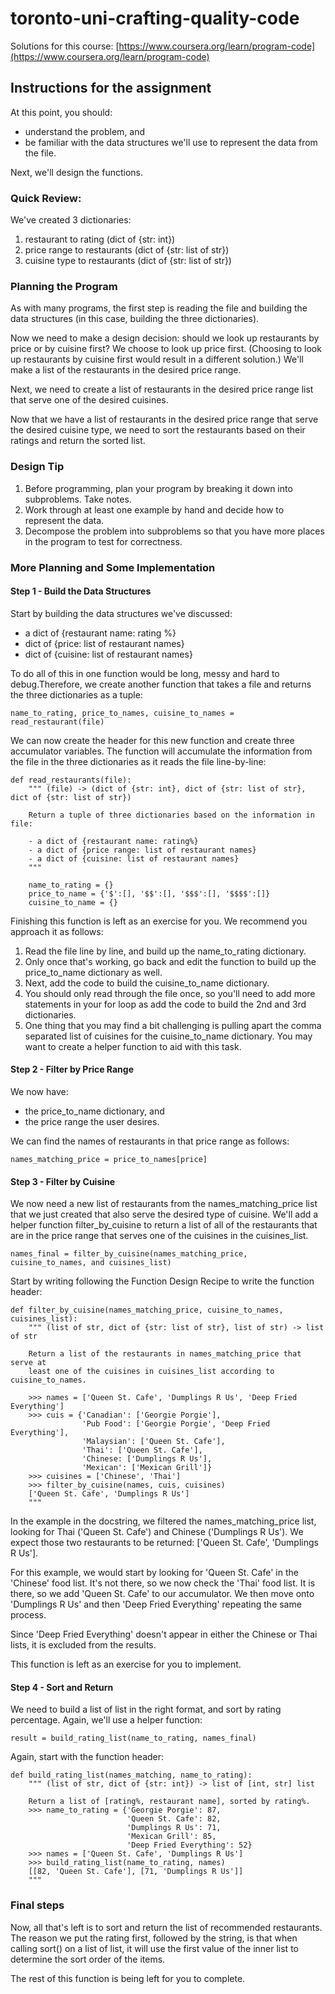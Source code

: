 # toronto-uni-crafting-quality-code

Solutions for this course: [https://www.coursera.org/learn/program-code](https://www.coursera.org/learn/program-code)

## Instructions for the assignment

At this point, you should:

* understand the problem, and
* be familiar with the data structures we'll use to represent the data from the file.

Next, we'll design the functions.

### Quick Review:

We've created 3 dictionaries:

1. restaurant to rating (dict of {str: int})
2. price range to restaurants (dict of {str: list of str})
3. cuisine type to restaurants (dict of {str: list of str})

### Planning the Program

As with many programs, the first step is reading the file and building the data structures (in this case, building the three dictionaries).

Now we need to make a design decision: should we look up restaurants by price or by cuisine first? We choose to look up price first. (Choosing to look up restaurants by cuisine first would result in a different solution.) We'll make a list of the restaurants in the desired price range.

Next, we need to create a list of restaurants in the desired price range list that serve one of the desired cuisines.

Now that we have a list of restaurants in the desired price range that serve the desired cuisine type, we need to sort the restaurants based on their ratings and return the sorted list.

### Design Tip

1. Before programming, plan your program by breaking it down into subproblems. Take notes.
2. Work through at least one example by hand and decide how to represent the data.
3. Decompose the problem into subproblems so that you have more places in the program to test for correctness.

### More Planning and Some Implementation

#### Step 1 - Build the Data Structures

Start by building the data structures we've discussed:
* a dict of {restaurant name: rating %}
* dict of {price: list of restaurant names}
* dict of {cuisine: list of restaurant names}

To do all of this in one function would be long, messy and hard to debug.Therefore, we create another function that takes a file and returns the three dictionaries as a tuple:
```
name_to_rating, price_to_names, cuisine_to_names = read_restaurant(file)
```
We can now create the header for this new function and create three accumulator variables. The function will accumulate the information from the file in the three dictionaries as it reads the file line-by-line:
```
def read_restaurants(file):
    """ (file) -> (dict of {str: int}, dict of {str: list of str}, dict of {str: list of str})

    Return a tuple of three dictionaries based on the information in file:

    - a dict of {restaurant name: rating%}
    - a dict of {price range: list of restaurant names}
    - a dict of {cuisine: list of restaurant names}
    """

    name_to_rating = {}
	price_to_name = {'$':[], '$$':[], '$$$':[], '$$$$':[]}
	cuisine_to_name = {}
```			
Finishing this function is left as an exercise for you. We recommend you approach it as follows:

1. Read the file line by line, and build up the name_to_rating dictionary.
2. Only once that's working, go back and edit the function to build up the price_to_name dictionary as well.
3. Next, add the code to build the cuisine_to_name dictionary.
4. You should only read through the file once, so you'll need to add more statements in your for loop as add the code to build the 2nd and 3rd dictionaries.
5. One thing that you may find a bit challenging is pulling apart the comma separated list of cuisines for the cuisine_to_name dictionary. You may want to create a helper function to aid with this task.

#### Step 2 - Filter by Price Range

We now have:

* the price_to_name dictionary, and
* the price range the user desires.

We can find the names of restaurants in that price range as follows:

```names_matching_price = price_to_names[price]```

#### Step 3 - Filter by Cuisine

We now need a new list of restaurants from the names_matching_price list that we just created that also serve the desired type of cuisine. We'll add a helper function filter_by_cuisine to return a list of all of the restaurants that are in the price range that serves one of the cuisines in the cuisines_list.

```names_final = filter_by_cuisine(names_matching_price, cuisine_to_names, and cuisines_list)```

Start by writing following the Function Design Recipe to write the function header:

```
def filter_by_cuisine(names_matching_price, cuisine_to_names, cuisines_list):
    """ (list of str, dict of {str: list of str}, list of str) -> list of str

    Return a list of the restaurants in names_matching_price that serve at
    least one of the cuisines in cuisines_list according to cuisine_to_names.

    >>> names = ['Queen St. Cafe', 'Dumplings R Us', 'Deep Fried Everything']
    >>> cuis = {'Canadian': ['Georgie Porgie'],
                'Pub Food': ['Georgie Porgie', 'Deep Fried Everything'],
                'Malaysian': ['Queen St. Cafe'],
                'Thai': ['Queen St. Cafe'],
                'Chinese: ['Dumplings R Us'],
                'Mexican': ['Mexican Grill']}
    >>> cuisines = ['Chinese', 'Thai']
    >>> filter_by_cuisine(names, cuis, cuisines)
    ['Queen St. Cafe', 'Dumplings R Us']
    """
```

In the example in the docstring, we filtered the names_matching_price list, looking for Thai ('Queen St. Cafe') and Chinese ('Dumplings R Us'). We expect those two restaurants to be returned: ['Queen St. Cafe', 'Dumplings R Us'].

For this example, we would start by looking for 'Queen St. Cafe' in the 'Chinese' food list. It's not there, so we now check the 'Thai' food list. It is there, so we add 'Queen St. Cafe' to our accumulator. We then move onto 'Dumplings R Us' and then 'Deep Fried Everything' repeating the same process.

Since 'Deep Fried Everything' doesn't appear in either the Chinese or Thai lists, it is excluded from the results.

This function is left as an exercise for you to implement.

#### Step 4 - Sort and Return

We need to build a list of list in the right format, and sort by rating percentage. Again, we'll use a helper function:

```result = build_rating_list(name_to_rating, names_final)```

Again, start with the function header:

```
def build_rating_list(names_matching, name_to_rating):
    """ (list of str, dict of {str: int}) -> list of [int, str] list

    Return a list of [rating%, restaurant name], sorted by rating%.
    >>> name_to_rating = {'Georgie Porgie': 87,
                          'Queen St. Cafe': 82,
                          'Dumplings R Us': 71,
                          'Mexican Grill': 85,
                          'Deep Fried Everything': 52}
    >>> names = ['Queen St. Cafe', 'Dumplings R Us']
    >>> build_rating_list(name_to_rating, names)
    [[82, 'Queen St. Cafe'], [71, 'Dumplings R Us']]
    """
```

### Final steps

Now, all that's left is to sort and return the list of recommended restaurants.	The reason we put the rating first, followed by the string, is that when calling sort() on a list of list, it will use the first value of the inner list to determine the sort order of the items.

The rest of this function is being left for you to complete.
